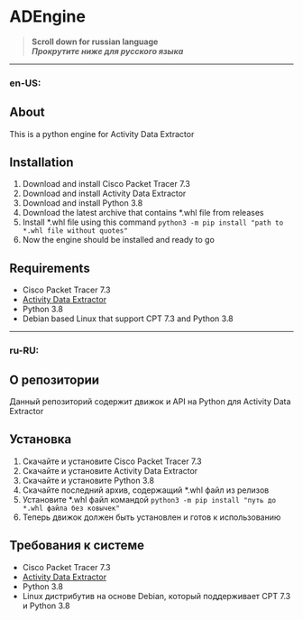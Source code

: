 # ADEngine
> **Scroll down for russian language <br>
> *Прокрутите ниже для русского языка***

---

### **en-US:**
## About
This is a python engine for Activity Data Extractor
## Installation
1. Download and install Cisco Packet Tracer 7.3
1. Download and install Activity Data Extractor
1. Download and install Python 3.8
1. Download the latest archive that contains *.whl file from releases
1. Install *.whl file using this command
```python3 -m pip install "path to *.whl file without quotes"```
1. Now the engine should be installed and ready to go
## Requirements
* Cisco Packet Tracer 7.3
* [Activity Data Extractor](https://git.miem.hse.ru/397/activity_data_extractor)
* Python 3.8
* Debian based Linux that support CPT 7.3 and Python 3.8
---

### **ru-RU:**
## О репозитории
Данный репозиторий содержит движок и API на Python для Activity Data Extractor
## Установка
1. Скачайте и установите Cisco Packet Tracer 7.3
1. Скачайте и установите Activity Data Extractor
1. Скачайте и установите Python 3.8
1. Скачайте последний архив, содержащий *.whl файл из релизов
1. Установите *.whl файл командой
```python3 -m pip install "путь до *.whl файла без ковычек"```
1. Теперь движок должен быть установлен и готов к использованию
## Требования к системе
* Cisco Packet Tracer 7.3
* [Activity Data Extractor](https://git.miem.hse.ru/397/activity_data_extractor)
* Python 3.8
* Linux дистрибутив на основе Debian, который поддерживает CPT 7.3 и Python 3.8
